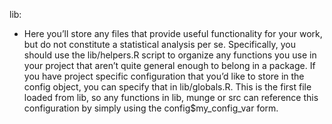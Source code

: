 lib: 

 - Here you’ll store any files that provide useful functionality for your work, but do not constitute a statistical analysis per se. Specifically, you should use the lib/helpers.R script to organize any functions you use in your project that aren’t quite general enough to belong in a package. If you have project specific configuration that you’d like to store in the config object, you can specify that in lib/globals.R. This is the first file loaded from lib, so any functions in lib, munge or src can reference this configuration by simply using the config$my_config_var form.

